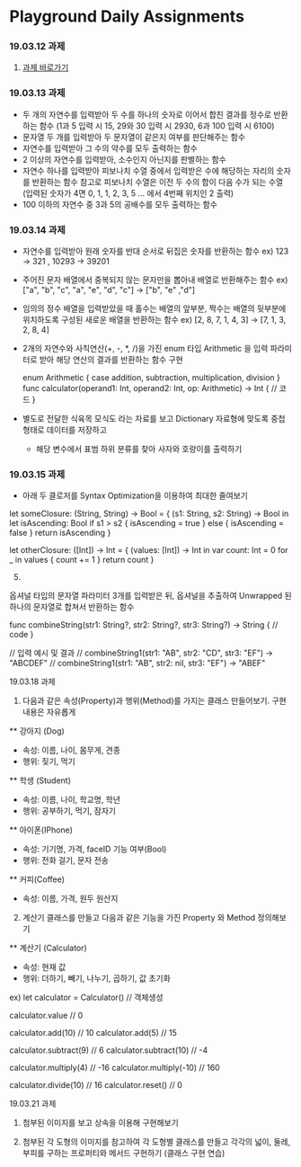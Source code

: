 <h1> Playground Daily Assignments </h1>

<h3> 19.03.12 과제</h3>

1. [과제 바로가기](https://github.com/doyeongkim/FastCampus_iOS_School/tree/master/Daily_Assignments/Playground/19.03.12.playground) 



<h3> 19.03.13 과제 </h3>

- 두 개의 자연수를 입력받아 두 수를 하나의 숫자로 이어서 합친 결과를 정수로 반환하는 함수 
  (1과 5 입력 시 15,  29와 30 입력 시 2930,  6과 100 입력 시 6100)
- 문자열 두 개를 입력받아 두 문자열이 같은지 여부를 판단해주는 함수
- 자연수를 입력받아 그 수의 약수를 모두 출력하는 함수
- 2 이상의 자연수를 입력받아, 소수인지 아닌지를 판별하는 함수
- 자연수 하나를 입력받아 피보나치 수열 중에서 입력받은 수에 해당하는 자리의 숫자를 반환하는 함수 
  참고로 피보나치 수열은 이전 두 수의 합이 다음 수가 되는 수열
  (입력된 숫자가 4면 0, 1, 1, 2, 3, 5 ... 에서 4번째 위치인 2 출력)
- 100 이하의 자연수 중 3과 5의 공배수를 모두 출력하는 함수


<h3> 19.03.14 과제 </h3>

- 자연수를 입력받아 원래 숫자를 반대 순서로 뒤집은 숫자를 반환하는 함수
  ex) 123 -> 321 , 10293 -> 39201

- 주어진 문자 배열에서 중복되지 않는 문자만을 뽑아내 배열로 반환해주는 함수
  ex) ["a", "b", "c", "a", "e", "d", "c"]  ->  ["b", "e" ,"d"]

- 임의의 정수 배열을 입력받았을 때 홀수는 배열의 앞부분, 짝수는 배열의 뒷부분에 위치하도록 구성된 새로운 배열을 반환하는 함수
  ex) [2, 8, 7, 1, 4, 3] -> [7, 1, 3, 2, 8, 4]

- 2개의 자연수와 사칙연산(+, -, *, /)을 가진 enum 타입 Arithmetic 을 입력 파라미터로 받아 해당 연산의 결과를 반환하는 함수 구현
  
  enum Arithmetic {
    case addition, subtraction, multiplication, division
  }
  func calculator(operand1: Int, operand2: Int, op: Arithmetic) -> Int {
    // 코드
  }

- 별도로 전달한 식육목 모식도 라는 자료를 보고 Dictionary 자료형에 맞도록 중첩형태로 데이터를 저장하고
  + 해당 변수에서 표범 하위 분류를 찾아 사자와 호랑이를 출력하기


<h3> 19.03.15 과제 </h3>

- 아래 두 클로저를 Syntax Optimization을 이용하여 최대한 줄여보기

let someClosure: (String, String) -> Bool = { (s1: String, s2: String) -> Bool in
  let isAscending: Bool
  if s1 > s2 {
    isAscending = true
  } else {
    isAscending = false
  }
  return isAscending
}


let otherClosure: ([Int]) -> Int = { (values: [Int]) -> Int in
  var count: Int = 0
  for _ in values {
    count += 1
  }
  return count
}



5. 
옵셔널 타입의 문자열 파라미터 3개를 입력받은 뒤, 옵셔널을 추출하여 Unwrapped 된 하나의 문자열로 합쳐서 반환하는 함수


func combineString(str1: String?, str2: String?, str3: String?) -> String {
  // code
}

// 입력 예시 및 결과
// combineString1(str1: "AB", str2: "CD", str3: "EF") -> "ABCDEF"
// combineString1(str1: "AB", str2: nil, str3: "EF") -> "ABEF"

19.03.18 과제
1. 다음과 같은 속성(Property)과 행위(Method)를 가지는 클래스 만들어보기.
   구현 내용은 자유롭게
 
 ** 강아지 (Dog)
 - 속성: 이름, 나이, 몸무게, 견종
 - 행위: 짖기, 먹기
 
 ** 학생 (Student)
 - 속성: 이름, 나이, 학교명, 학년
 - 행위: 공부하기, 먹기, 잠자기
 
 ** 아이폰(IPhone)
 - 속성: 기기명, 가격, faceID 기능 여부(Bool)
 - 행위: 전화 걸기, 문자 전송
 
 ** 커피(Coffee)
 - 속성: 이름, 가격, 원두 원산지



2. 계산기 클래스를 만들고 다음과 같은 기능을 가진 Property 와 Method 정의해보기
 
 ** 계산기 (Calculator)
 - 속성: 현재 값
 - 행위: 더하기, 빼기, 나누기, 곱하기, 값 초기화
 
 ex)
 let calculator = Calculator() // 객체생성
 
 calculator.value  // 0

 calculator.add(10)    // 10
 calculator.add(5)     // 15
 
 calculator.subtract(9)  // 6
 calculator.subtract(10) // -4
 
 calculator.multiply(4)   // -16
 calculator.multiply(-10) // 160
 
 calculator.divide(10)   // 16
 calculator.reset()      // 0

19.03.21 과제
1. 첨부된 이미지를 보고 상속을 이용해 구현해보기

2. 첨부된 각 도형의 이미지를 참고하여 각 도형별 클래스를 만들고 
   각각의 넓이, 둘레, 부피를 구하는 프로퍼티와 메서드 구현하기
   (클래스 구현 연습)
